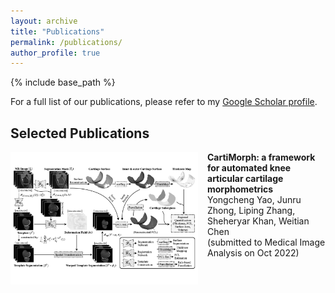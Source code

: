 ```yaml
---
layout: archive
title: "Publications"
permalink: /publications/
author_profile: true
---
```



{% include base_path %}

For a full list of our publications, please refer to my [Google Scholar profile](https://scholar.google.com/citations?user=hXG5NXAAAAAJ&hl=en).

Selected Publications
------

<img align="left" width="300" src="/_pages/publications.assets/paper-CartiMorph-bw.png" style="margin-right: 15px" /> 

**CartiMorph: a framework for automated knee articular cartilage morphometrics**\
Yongcheng Yao, Junru Zhong, Liping Zhang, Sheheryar Khan, Weitian Chen\
(submitted to Medical Image Analysis on Oct 2022) <br />
<br />
